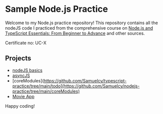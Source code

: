 # Sample Node.js Practice

Welcome to my Node.js practice repository! This repository contains all the nodeJS code I practiced from the comprehensive course on [Node.js and TypeScript Essentials: From Beginner to Advance](https://www.udemy.com/course/nodejs-getting-started/) and other sources. 

Certificate no: UC-X

## Projects
* [nodeJS basics](https://github.com/Samuelcy/nodejs-practice/tree/main/nodeJsBasics)
* [asyncJS](https://github.com/Samuelcy/nodejs-practice/tree/main/asyncJs)
* [coreModules](https://github.com/Samuelcy/typescript-practice/tree/main/todo](https://github.com/Samuelcy/nodejs-practice/tree/main/coreModules)
* [Movie App](https://github.com/Samuelcy/movie-app/tree/main)

Happy coding!
